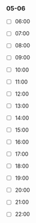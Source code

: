 ### 05-06

- [ ] 06:00
- [ ] 07:00
- [ ] 08:00
- [ ] 09:00
- [ ] 10:00
- [ ] 11:00
- [ ] 12:00
- [ ] 13:00
- [ ] 14:00
- [ ] 15:00
- [ ] 16:00
- [ ] 17:00
- [ ] 18:00
- [ ] 19:00
- [ ] 20:00
- [ ] 21:00
- [ ] 22:00


